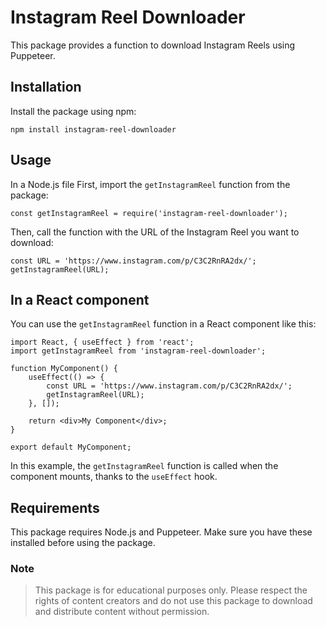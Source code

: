 # Instagram Reel Downloader
This package provides a function to download Instagram Reels using Puppeteer.

## Installation
Install the package using npm:
```
npm install instagram-reel-downloader
```

## Usage
In a Node.js file
First, import the `getInstagramReel` function from the package:

```
const getInstagramReel = require('instagram-reel-downloader');
```
Then, call the function with the URL of the Instagram Reel you want to download:

```
const URL = 'https://www.instagram.com/p/C3C2RnRA2dx/'; 
getInstagramReel(URL);
```
## In a React component
You can use the `getInstagramReel` function in a React component like this:
```
import React, { useEffect } from 'react';
import getInstagramReel from 'instagram-reel-downloader';

function MyComponent() {
    useEffect(() => {
        const URL = 'https://www.instagram.com/p/C3C2RnRA2dx/';
        getInstagramReel(URL);
    }, []);

    return <div>My Component</div>;
}

export default MyComponent;
```

In this example, the `getInstagramReel` function is called when the component mounts, thanks to the `useEffect` hook.

## Requirements
This package requires Node.js and Puppeteer. Make sure you have these installed before using the package.

### Note
> This package is for educational purposes only. Please respect the rights of content creators and do not use this package to download and distribute content without permission.